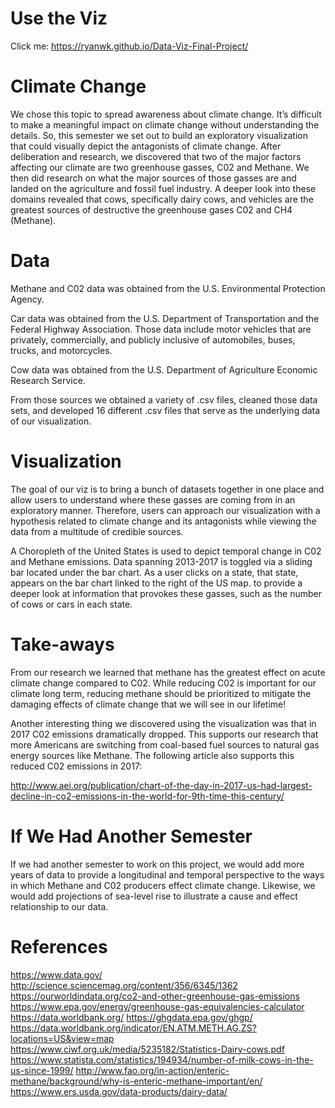 # Use the Viz

Click me: https://ryanwk.github.io/Data-Viz-Final-Project/

# Climate Change 
We chose this topic to spread awareness about climate change. 
It’s difficult to make a meaningful impact on climate change without understanding the details. So, this semester we set out to build an exploratory visualization that could visually depict the antagonists of climate change. After deliberation and research, we discovered that two of the major factors affecting our climate are two greenhouse gasses, C02 and Methane. We then did research on what the major sources of those gasses are and landed on the agriculture and fossil fuel industry. A deeper look into these domains revealed that cows, specifically dairy cows, and vehicles are the greatest sources of destructive the greenhouse gases C02 and CH4 (Methane). 

# Data

Methane and C02 data was obtained from the U.S. Environmental Protection Agency. 

Car data was obtained from the U.S. Department of Transportation and the Federal Highway Association. Those data include motor vehicles that are privately, commercially, and publicly inclusive of automobiles, buses, trucks, and motorcycles. 

Cow data was obtained from the U.S. Department of Agriculture Economic Research Service.  

From those sources we obtained a variety of .csv files, cleaned those data sets, and developed 16 different .csv files that serve as the underlying data of our visualization. 


# Visualization 

The goal of our viz is to bring a bunch of datasets together in one place and allow users to understand where these gasses are coming from in an exploratory manner. Therefore, users can approach our visualization with a hypothesis related to climate change and its antagonists while viewing the data from a multitude of credible sources. 

A Choropleth of the United States is used to depict temporal change in C02 and Methane emissions. Data spanning 2013-2017 is toggled via a sliding bar located under the bar chart. 
As a user clicks on a state, that state, appears on the bar chart linked to the right of the US map. to provide a deeper look at information that provokes these gasses, such as the number of cows or cars in each state. 

# Take-aways

From our research we learned that methane has the greatest effect on acute climate change compared to C02. While reducing C02 is important for our climate long term, reducing methane should be prioritized to mitigate the damaging effects of climate change that we will see in our lifetime!

Another interesting thing we discovered using the visualization was that in 2017 C02 emissions dramatically dropped. This supports our research that more Americans are switching from coal-based fuel sources to natural gas energy sources like Methane. The following article also supports this reduced C02 emissions in 2017: 

http://www.aei.org/publication/chart-of-the-day-in-2017-us-had-largest-decline-in-co2-emissions-in-the-world-for-9th-time-this-century/


# If We Had Another Semester

If we had another semester to work on this project, we would add more years of data to provide a longitudinal and temporal perspective to the ways in which Methane and C02 producers effect climate change. Likewise, we would add projections of sea-level rise to illustrate a cause and effect relationship to our data.

# References 

https://www.data.gov/
http://science.sciencemag.org/content/356/6345/1362
https://ourworldindata.org/co2-and-other-greenhouse-gas-emissions
https://www.epa.gov/energy/greenhouse-gas-equivalencies-calculator
https://data.worldbank.org/
https://ghgdata.epa.gov/ghgp/ 
https://data.worldbank.org/indicator/EN.ATM.METH.AG.ZS?locations=US&view=map
https://www.ciwf.org.uk/media/5235182/Statistics-Dairy-cows.pdf
https://www.statista.com/statistics/194934/number-of-milk-cows-in-the-us-since-1999/
http://www.fao.org/in-action/enteric-methane/background/why-is-enteric-methane-important/en/
https://www.ers.usda.gov/data-products/dairy-data/






